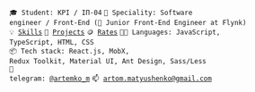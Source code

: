 <code>🎓 Student: KPI / IП-04</code>
<code>👷 Speciality: Software engineer / Front-End (📍 Junior Front-End Engineer at Flynk)</code><br>
<code>💡 [Skills](SKILLS.md)</code>
<code>🧻 [Projects](PROJECTS.md)</code>
<code>🪙 [Rates](RATES.md)</code>
<code>🧑‍💻 Languages: JavaScript, TypeScript, HTML, CSS</code><br>
<code>📦 Tech stack: React.js, MobX, Redux Toolkit, Material UI, Ant Design, Sass/Less</code><br>
<code>💬 telegram: [@artemko_m](https://telegram.me/artemko_m)</code>
<code>📫 [artom.matyushenko@gmail.com](mailto:artom.matyushenko@gmail.com)</code>
